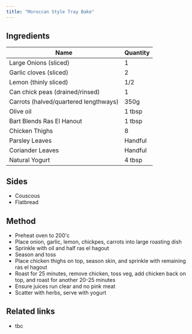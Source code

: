 ```yaml
---
title: "Moroccan Style Tray Bake"
---
```


## Ingredients

| Name | Quantity |
| --- | --- |
| Large Onions (sliced) | 1 |
| Garlic cloves (sliced) | 2 |
| Lemon (thinly sliced) | 1/2 |
| Can chick peas (drained/rinsed) | 1 |
| Carrots (halved/quartered lengthways) | 350g |
| Olive oil | 1 tbsp |
| Bart Blends Ras El Hanout | 1 tbsp |
| Chicken Thighs | 8 |
| Parsley Leaves | Handful |
| Coriander Leaves | Handful |
| Natural Yogurt | 4 tbsp |

## Sides

- Couscous
- Flatbread

## Method

- Preheat oven to 200'c
- Place onion, garlic, lemon, chickpes, carrots into large roasting dish
- Sprinkle with oil and half ras el hagout
- Season and toss
- Place chicken thighs on top, season skin, and sprinkle with remaining ras el hagout
- Roast for 25 minutes, remove chicken, toss veg, add chicken back on top, and roast for another 20-25 minutes
- Ensure juices run clear and no pink meat
- Scatter with herbs, serve with yogurt

## Related links

- tbc
